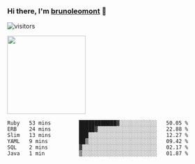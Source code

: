 ### Hi there, I'm [brunoleomont](https://www.linkedin.com/in/brunoleomont/) 👋

![visitors](https://visitor-badge.glitch.me/badge?page_id=page.id)

<img height="180em" src="https://github-readme-stats.vercel.app/api?username=brunoleomont&show_icons=true&hide_border=true&&count_private=true&include_all_commits=true" />

<!--START_SECTION:waka-->

```text
Ruby   53 mins         ████████████▓░░░░░░░░░░░░   50.05 %
ERB    24 mins         █████▓░░░░░░░░░░░░░░░░░░░   22.88 %
Slim   13 mins         ███░░░░░░░░░░░░░░░░░░░░░░   12.27 %
YAML   9 mins          ██▒░░░░░░░░░░░░░░░░░░░░░░   09.42 %
SQL    2 mins          ▓░░░░░░░░░░░░░░░░░░░░░░░░   02.17 %
Java   1 min           ▒░░░░░░░░░░░░░░░░░░░░░░░░   01.87 %
```

<!--END_SECTION:waka-->

<!--
**brunoleomont/brunoleomont** is a ✨ _special_ ✨ repository because its `README.md` (this file) appears on your GitHub profile.

Here are some ideas to get you started:

- 🔭 I’m currently working on ...
- 🌱 I’m currently learning ...
- 👯 I’m looking to collaborate on ...
- 🤔 I’m looking for help with ...
- 💬 Ask me about ...
- 📫 How to reach me: ...
- 😄 Pronouns: ...
- ⚡ Fun fact: ...
-->
